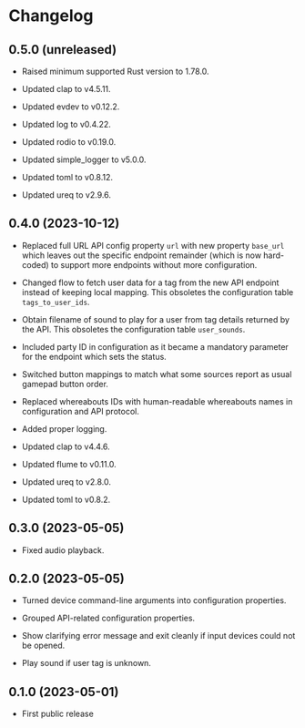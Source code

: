 # Changelog


## 0.5.0 (unreleased)

- Raised minimum supported Rust version to 1.78.0.

- Updated clap to v4.5.11.

- Updated evdev to v0.12.2.

- Updated log to v0.4.22.

- Updated rodio to v0.19.0.

- Updated simple_logger to v5.0.0.

- Updated toml to v0.8.12.

- Updated ureq to v2.9.6.


## 0.4.0 (2023-10-12)

- Replaced full URL API config property `url` with new property
  `base_url` which leaves out the specific endpoint remainder (which is
  now hard-coded) to support more endpoints without more configuration.

- Changed flow to fetch user data for a tag from the new API endpoint
  instead of keeping local mapping. This obsoletes the configuration
  table `tags_to_user_ids`.

- Obtain filename of sound to play for a user from tag details returned
  by the API. This obsoletes the configuration table `user_sounds`.

- Included party ID in configuration as it became a mandatory parameter
  for the endpoint which sets the status.

- Switched button mappings to match what some sources report as usual
  gamepad button order.

- Replaced whereabouts IDs with human-readable whereabouts names in
  configuration and API protocol.

- Added proper logging.

- Updated clap to v4.4.6.

- Updated flume to v0.11.0.

- Updated ureq to v2.8.0.

- Updated toml to v0.8.2.


## 0.3.0 (2023-05-05)

- Fixed audio playback.


## 0.2.0 (2023-05-05)

- Turned device command-line arguments into configuration properties.

- Grouped API-related configuration properties.

- Show clarifying error message and exit cleanly if input devices could
  not be opened.

- Play sound if user tag is unknown.


## 0.1.0 (2023-05-01)

- First public release
